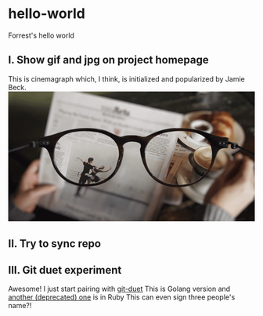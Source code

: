 # hello-world
Forrest's hello world

I. Show gif and jpg on project homepage
---------------------------------------
This is cinemagraph which, I think, is initialized and popularized by Jamie Beck.
![armani-coffee](pic/armani-coffee-615.gif)

II. Try to sync repo
---------------------------------------

III. Git duet experiment
---------------------------------------
Awesome! I just start pairing with [git-duet](https://github.com/git-duet/git-duet)
This is Golang version and [another (deprecated) one](https://github.com/meatballhat/git-duet) is in Ruby
This can even sign three people's name?!

